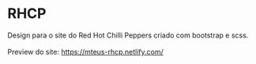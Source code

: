 # RHCP
Design para o site do Red Hot Chilli Peppers criado com bootstrap e scss.<br>
<br>
Preview do site: https://mteus-rhcp.netlify.com/
